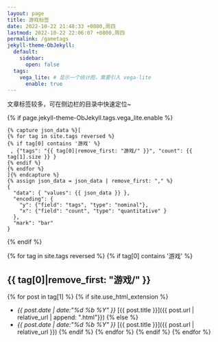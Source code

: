 ```yaml
---
layout: page
title: 游戏标签
date: 2022-10-22 21:48:33 +0800,周四
lastmod: 2022-10-22 22:06:07 +0800,周四
permalink: /gametags
jekyll-theme-ObJekyll:
  default:
    sidebar:
      open: false
  tags:
    vega_lite: # 显示一个统计图，需要引入 vega-lite
      enable: true
---
```


文章标签较多，可在侧边栏的目录中快速定位~

{% if page.jekyll-theme-ObJekyll.tags.vega_lite.enable %}

```vega-lite
{% capture json_data %}[
{% for tag in site.tags reversed %}
{% if tag[0] contains '游戏' %}
 , {"tags": "{{ tag[0]|remove_first: "游戏/" }}", "count": {{ tag[1].size }} }
{% endif %}
{% endfor %}
]{% endcapture %}
{% assign json_data = json_data | remove_first: "," %}
{
  "data": { "values": {{ json_data }} },
  "encoding": {
    "y": {"field": "tags", "type": "nominal"},
    "x": {"field": "count", "type": "quantitative" }
  },
  "mark": "bar"
}
```

{% endif %}

{% for tag in site.tags reversed %}
{% if tag[0] contains '游戏' %}
## {{ tag[0]|remove_first: "游戏/"  }}
{% for post in tag[1] %}
{% if site.use_html_extension %}
- *{{ post.date | date:"%d %b %Y" }}* [{{ post.title }}]({{ post.url | relative_url | append: ".html"}})
{% else %}
- *{{ post.date | date:"%d %b %Y" }}* [{{ post.title }}]({{ post.url | relative_url }})
{% endif %}
{% endfor %}
{% endif %}
{% endfor %}

